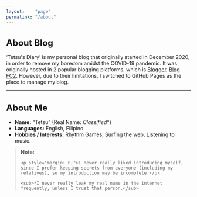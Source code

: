 ```yaml
---
layout:    "page"
permalink: "/about"
---
```


<h1>About Blog</h1>

<p>&#8216;Tetsu's Diary&#8217; is my personal blog that originally started in December 2020, in order to remove my boredom amidst the COVID-19 pandemic. It was originally hosted in 2 popular blogging platforms, which is <a href="https://blogger.com">Blogger</a>, <a href="https://blog.fc2.com">Blog FC2</a>. However, due to their limitations, I switched to GitHub Pages as the place to manage my blog.</p>

<hr class="zigzag-rule">

<h1>About Me</h1>

<ul>
    <li><strong>Name:</strong> &#8220;Tetsu&#8221; (Real Name: <i>Classified</i>*)</li>
    <li><strong>Languages:</strong> English, Filipino</li>
    <li><strong>Hobbies / Interests:</strong> Rhythm Games, Surfing the web, Listening to music.</li>
</ul>

<blockquote>
    <strong>Note:</strong>

    <p style="margin: 0;">I never really liked introducing myself, since I prefer keeping secrets from everyone (including my relatives), so my introduction may be incomplete.</p>

    <sub>*I never really leak my real name in the internet frequently, unless I trust that person.</sub>
</blockquote>

<style>
    h1 {
        font-size: 1.7em;
    }
</style>